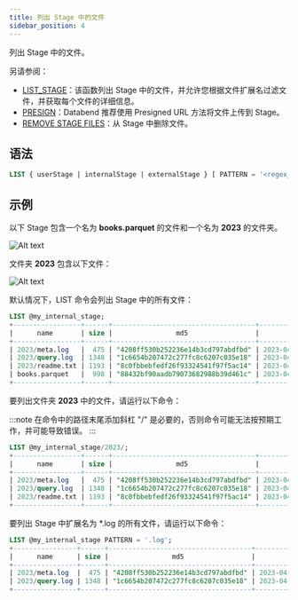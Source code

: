 ```yaml
---
title: 列出 Stage 中的文件
sidebar_position: 4
---
```


列出 Stage 中的文件。

另请参阅：

- [LIST_STAGE](../../../20-sql-functions/17-table-functions/03-list-stage.md)：该函数列出 Stage 中的文件，并允许您根据文件扩展名过滤文件，并获取每个文件的详细信息。
- [PRESIGN](presign.md)：Databend 推荐使用 Presigned URL 方法将文件上传到 Stage。
- [REMOVE STAGE FILES](05-ddl-remove-stage.md)：从 Stage 中删除文件。

## 语法

```sql
LIST { userStage | internalStage | externalStage } [ PATTERN = '<regex_pattern>' ]
```

## 示例

以下 Stage 包含一个名为 **books.parquet** 的文件和一个名为 **2023** 的文件夹。

![Alt text](/img/sql/list-stage.png)

文件夹 **2023** 包含以下文件：

![Alt text](/img/sql/list-stage-2.png)

默认情况下，LIST 命令会列出 Stage 中的所有文件：

```sql
LIST @my_internal_stage;
+-----------------+------+------------------------------------+-------------------------------+---------+
|      name       | size |                md5                 |         last_modified         | creator |
+-----------------+------+------------------------------------+-------------------------------+---------+
| 2023/meta.log   |  475 | "4208ff530b252236e14b3cd797abdfbd" | 2023-04-19 20:23:24.000 +0000 | NULL    |
| 2023/query.log  | 1348 | "1c6654b207472c277fc8c6207c035e18" | 2023-04-19 20:23:24.000 +0000 | NULL    |
| 2023/readme.txt | 1193 | "8c0fbbebfedf26f93324541f97f5ac14" | 2023-04-19 20:23:24.000 +0000 | NULL    |
| books.parquet   |  998 | "88432bf90aadb79073682988b39d461c" | 2023-04-19 20:08:42.000 +0000 | NULL    |
+-----------------+------+------------------------------------+-------------------------------+---------+
```

要列出文件夹 **2023** 中的文件，请运行以下命令：

:::note
在命令中的路径末尾添加斜杠 "/" 是必要的，否则命令可能无法按预期工作，并可能导致错误。
:::

```sql
LIST @my_internal_stage/2023/;
+-----------------+------+------------------------------------+-------------------------------+---------+
|      name       | size |                md5                 |         last_modified         | creator |
+-----------------+------+------------------------------------+-------------------------------+---------+
| 2023/meta.log   |  475 | "4208ff530b252236e14b3cd797abdfbd" | 2023-04-19 20:23:24.000 +0000 | NULL    |
| 2023/query.log  | 1348 | "1c6654b207472c277fc8c6207c035e18" | 2023-04-19 20:23:24.000 +0000 | NULL    |
| 2023/readme.txt | 1193 | "8c0fbbebfedf26f93324541f97f5ac14" | 2023-04-19 20:23:24.000 +0000 | NULL    |
+-----------------+------+------------------------------------+-------------------------------+---------+
```

要列出 Stage 中扩展名为 *.log 的所有文件，请运行以下命令：

```sql
LIST @my_internal_stage PATTERN = '.log';
+----------------+------+------------------------------------+-------------------------------+---------+
|      name      | size |                md5                 |         last_modified         | creator |
+----------------+------+------------------------------------+-------------------------------+---------+
| 2023/meta.log  |  475 | "4208ff530b252236e14b3cd797abdfbd" | 2023-04-19 20:23:24.000 +0000 | NULL    |
| 2023/query.log | 1348 | "1c6654b207472c277fc8c6207c035e18" | 2023-04-19 20:23:24.000 +0000 | NULL    |
+----------------+------+------------------------------------+-------------------------------+---------+
```